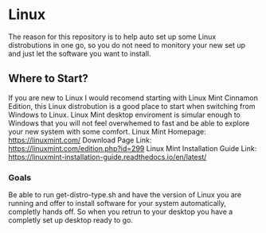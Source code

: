 # Linux

The reason for this repository is to help auto set up some Linux distrobutions in one go, so you do not need to monitory your new set up and just let the software you want to install.


## Where to Start?
If you are new to Linux I would recomend starting with Linux Mint Cinnamon Edition, this Linux distrobution is a good place to start when switching from Windows to Linux.  Linux Mint desktop enviroment is simular enough to Windows that you will not feel overwhemed to fast and be able to explore your new system with some comfort.
Linux Mint Homepage: https://linuxmint.com/
Download Page Link: https://linuxmint.com/edition.php?id=299
Linux Mint Installation Guide Link: https://linuxmint-installation-guide.readthedocs.io/en/latest/


### Goals
Be able to run get-distro-type.sh and have the version of Linux you are running and offer to install software for your system automatically, completly hands off.  So when you retrun to your desktop you have a completly set up desktop ready to go.
